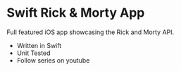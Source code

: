 # Swift Rick & Morty App

Full featured iOS app showcasing the Rick and Morty API.

- Written in Swift
- Unit Tested
- Follow series on youtube
